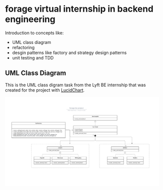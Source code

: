 # forage virtual internship in backend engineering

Introduction to concepts like:

- UML class diagram
- refactoring
- desgin patterns like factory and strategy design patterns
- unit testing and TDD

## UML Class Diagram
This is the UML class digram task from the Lyft BE internship that was created for the project with [LucidChart](https://lucid.app/lucidchart/306044eb-977d-45e7-b5f1-20aeaaed9cdf/edit?invitationId=inv_a71a757f-86e7-46fd-a34a-b0cd13e07db5).

![uml-class-diagram](./assets/images/forage-be-project.png)
